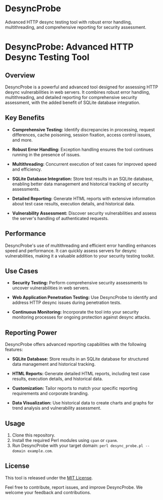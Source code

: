 # DesyncProbe
Advanced HTTP desync testing tool with robust error handling, multithreading, and comprehensive reporting for security assessment.

# DesyncProbe: Advanced HTTP Desync Testing Tool

## Overview

DesyncProbe is a powerful and advanced tool designed for assessing HTTP desync vulnerabilities in web servers. It combines robust error handling, multithreading, and detailed reporting for comprehensive security assessment, with the added benefit of SQLite database integration.

## Key Benefits

- **Comprehensive Testing:** Identify discrepancies in processing, request differences, cache poisoning, session fixation, access control issues, and more.

- **Robust Error Handling:** Exception handling ensures the tool continues running in the presence of issues.

- **Multithreading:** Concurrent execution of test cases for improved speed and efficiency.

- **SQLite Database Integration:** Store test results in an SQLite database, enabling better data management and historical tracking of security assessments.

- **Detailed Reporting:** Generate HTML reports with extensive information about test case results, execution details, and historical data.

- **Vulnerability Assessment:** Discover security vulnerabilities and assess the server's handling of authenticated requests.

## Performance

DesyncProbe's use of multithreading and efficient error handling enhances speed and performance. It can quickly assess servers for desync vulnerabilities, making it a valuable addition to your security testing toolkit.

## Use Cases

- **Security Testing:** Perform comprehensive security assessments to uncover vulnerabilities in web servers.

- **Web Application Penetration Testing:** Use DesyncProbe to identify and address HTTP desync issues during penetration tests.

- **Continuous Monitoring:** Incorporate the tool into your security monitoring processes for ongoing protection against desync attacks.

## Reporting Power

DesyncProbe offers advanced reporting capabilities with the following features:

- **SQLite Database:** Store results in an SQLite database for structured data management and historical tracking.

- **HTML Reports:** Generate detailed HTML reports, including test case results, execution details, and historical data.

- **Customization:** Tailor reports to match your specific reporting requirements and corporate branding.

- **Data Visualization:** Use historical data to create charts and graphs for trend analysis and vulnerability assessment.

## Usage

1. Clone this repository.
2. Install the required Perl modules using `cpan` or `cpanm`.
3. Run DesyncProbe with your target domain: `perl desync_probe.pl --domain example.com`.

## License

This tool is released under the [MIT License](LICENSE).

Feel free to contribute, report issues, and improve DesyncProbe. We welcome your feedback and contributions.
